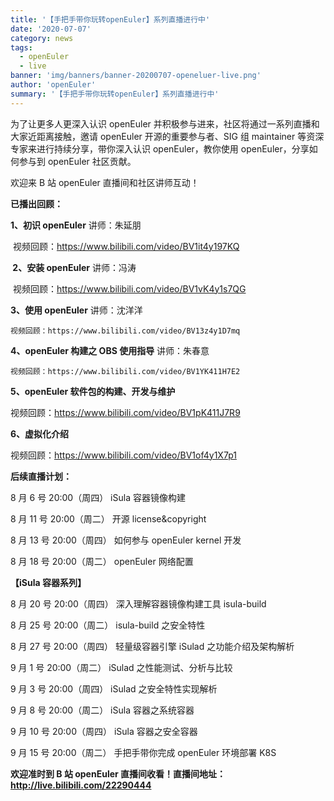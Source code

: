 ```yaml
---
title: '【手把手带你玩转openEuler】系列直播进行中'
date: '2020-07-07'
category: news
tags:
  - openEuler
  - live
banner: 'img/banners/banner-20200707-openeluer-live.png'
author: 'openEuler'
summary: '【手把手带你玩转openEuler】系列直播进行中'
---
```


为了让更多人更深入认识 openEuler 并积极参与进来，社区将通过一系列直播和大家近距离接触，邀请 openEuler 开源的重要参与者、SIG 组 maintainer 等资深专家来进行持续分享，带你深入认识 openEuler，教你使用 openEuler，分享如何参与到 openEuler 社区贡献。

欢迎来 B 站 openEuler 直播间和社区讲师互动！

**已播出回顾：**

**1、初识 openEuler** 讲师：朱延朋

​ 视频回顾：https://www.bilibili.com/video/BV1it4y197KQ

**​ 2、安装 openEuler** 讲师：冯涛

​ 视频回顾：https://www.bilibili.com/video/BV1vK4y1s7QG

**3、使用 openEuler** 讲师：沈洋洋

    视频回顾：https://www.bilibili.com/video/BV13z4y1D7mq

**4、openEuler 构建之 OBS 使用指导** 讲师：朱春意

    视频回顾：https://www.bilibili.com/video/BV1YK411H7E2

**5、openEuler 软件包的构建、开发与维护**

视频回顾：https://www.bilibili.com/video/BV1pK411J7R9

**6、虚拟化介绍**

视频回顾：https://www.bilibili.com/video/BV1of4y1X7p1

**后续直播计划：**

8 月 6 号 20:00（周四） iSula 容器镜像构建

8 月 11 号 20:00（周二） 开源 license&copyright

8 月 13 号 20:00（周四） 如何参与 openEuler kernel 开发

8 月 18 号 20:00（周二） openEuler 网络配置

**【iSula 容器系列】**

8 月 20 号 20:00（周四） 深入理解容器镜像构建工具 isula-build

8 月 25 号 20:00（周二） isula-build 之安全特性

8 月 27 号 20:00（周四） 轻量级容器引擎 iSulad 之功能介绍及架构解析

9 月 1 号 20:00（周二） iSulad 之性能测试、分析与比较

9 月 3 号 20:00（周四） iSulad 之安全特性实现解析

9 月 8 号 20:00（周二） iSula 容器之系统容器

9 月 10 号 20:00（周四） iSula 容器之安全容器

9 月 15 号 20:00（周二） 手把手带你完成 openEuler 环境部署 K8S

**欢迎准时到 B 站 openEuler 直播间收看！直播间地址：http://live.bilibili.com/22290444**
